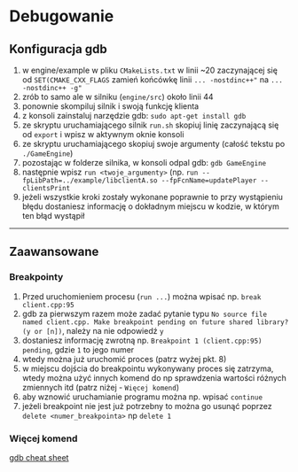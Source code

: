 # Debugowanie 
## Konfiguracja gdb

1. w engine/example w pliku `CMakeLists.txt` w linii ~20 zaczynającej się od `SET(CMAKE_CXX_FLAGS` zamień końcówkę linii `... -nostdinc++"` na `... -nostdinc++ -g"`
2. zrób to samo ale w silniku (`engine/src`) około linii 44 
3. ponownie skompiluj silnik i swoją funkcję klienta
4. z konsoli zainstaluj narzędzie gdb: `sudo apt-get install gdb` 
5. ze skryptu uruchamiającego silnik `run.sh` skopiuj linię zaczynającą się od `export` i wpisz w aktywnym oknie konsoli 
6. ze skryptu uruchamiającego skopiuj swoje argumenty (całość tekstu po `./GameEngine`)
7. pozostając w folderze silnika, w konsoli odpal gdb: `gdb GameEngine`
8. następnie wpisz `run <twoje_argumenty>` (np. `run --fpLibPath=../example/libclientA.so --fpFcnName=updatePlayer --clientsPrint`
9. jeżeli wszystkie kroki zostały wykonane poprawnie to przy wystąpieniu błędu dostaniesz informację o dokładnym miejscu w kodzie, w którym ten błąd wystąpił


-----
## Zaawansowane 
### Breakpointy 
1. Przed uruchomieniem procesu (`run ...`) można wpisać np. `break client.cpp:95`
2. gdb za pierwszym razem może zadać pytanie typu `No source file named client.cpp. Make breakpoint pending on future shared library? (y or [n])`, należy na nie odpowiedź `y` 
3. dostaniesz informację zwrotną np. `Breakpoint 1 (client.cpp:95) pending`, gdzie `1` to jego numer
4. wtedy można już uruchomić proces (patrz wyżej pkt. 8)
5. w miejscu dojścia do breakpointu wykonywany proces się zatrzyma, wtedy można użyć innych komend do np sprawdzenia wartości różnych zmiennych itd (patrz niżej - `Więcej komend`)
6. aby wznowić uruchamianie programu można np. wpisać  `continue` 
7. jeżeli breakpoint nie jest już potrzebny to można go usunąć poprzez `delete <numer_breakpointa>` np `delete 1`
### Więcej komend 
[gdb cheat sheet](http://darkdust.net/files/GDB%20Cheat%20Sheet.pdf)
